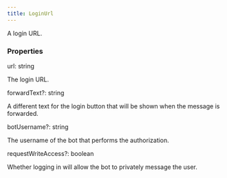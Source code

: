 ```yaml
---
title: LoginUrl
---
```


A login URL.

### Properties

<div class="flex flex-col gap-3"><div><div class="flex gap-2"><div class="font-mono p" id="p_url" data-anchor><span class="font-bold">url</span><span class="opacity-50">:</span> <span>string</span></div></div><div class="pl-3"><div class="no-margin">

The login URL.

</div></div></div><div><div class="flex gap-2"><div class="font-mono p" id="p_forwardText" data-anchor><span class="font-bold">forwardText</span><span class="opacity-50"><span title="Optional" class="cursor-help">?</span>:</span> <span>string</span></div></div><div class="pl-3"><div class="no-margin">

A different text for the login button that will be shown when the message is forwarded.

</div></div></div><div><div class="flex gap-2"><div class="font-mono p" id="p_botUsername" data-anchor><span class="font-bold">botUsername</span><span class="opacity-50"><span title="Optional" class="cursor-help">?</span>:</span> <span>string</span></div></div><div class="pl-3"><div class="no-margin">

The username of the bot that performs the authorization.

</div></div></div><div><div class="flex gap-2"><div class="font-mono p" id="p_requestWriteAccess" data-anchor><span class="font-bold">requestWriteAccess</span><span class="opacity-50"><span title="Optional" class="cursor-help">?</span>:</span> <span>boolean</span></div></div><div class="pl-3"><div class="no-margin">

Whether logging in will allow the bot to privately message the user.

</div></div></div></div>

